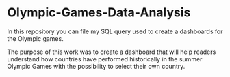 # Olympic-Games-Data-Analysis

In this repository you can file my SQL query used to create a dashboards for the Olympic games.

The purpose of this work was to create a dashboard that will help readers understand how countries have performed historically in the summer Olympic Games with the possibility to select their own country.


